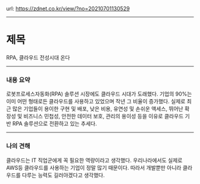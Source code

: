 url: https://zdnet.co.kr/view/?no=20210701130529

---

# 제목

RPA, 클라우드 전성시대 온다

---

### 내용 요약

로봇프로세스자동화(RPA) 솔루션 시장에도 클라우드 시대가 도래했다. 기업의 90%는 이미 어떤 형태로든 클라우드를 사용하고 있었으며 작년 그 비율이 증가했다.
실제로 최근 많은 기업들이 용이한 구현 및 배포, 낮은 비용, 유연성 및 손쉬운 액세스, 뛰어난 확장성 및 비즈니스 민첩성, 안전한 데이터 보호, 관리의 용이성 등을 이유로 클라우드 기반 RPA 솔루션으로 전환하고 있는 추세다.

---

### 나의 견해

클라우드는 IT 직업군에게 꼭 필요한 역량이라고 생각했다.
우리나라에서도 실제로 AWS등 클라우드를 사용하는 기업이 정말 많기 때문이다.
따라서 개발뿐만 아니라 클라우드를 다루는 능력도 길러야겠다고 생각했다.
